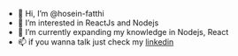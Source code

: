 - 👋 Hi, I’m @hosein-fatthi
- 👀 I’m interested in ReactJs and Nodejs
- 🌱 I’m currently expanding my knowledge in Nodejs, React 
- 📫 if you wanna talk just check my [linkedin](https://www.linkedin.com/in/itshosein/)

